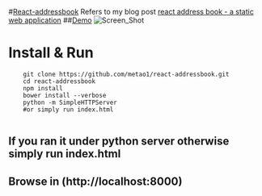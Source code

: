 #[React-addressbook](http://blog.avesty.com/#/experiment/static-web-application)
Refers to my blog post [react address book - a static web application](http://blog.avesty.com/#/experiment/static-web-application)
##[Demo](http://metao.ir/react-addressbook)
![Screen_Shot](http://metao.ir/react-addressbook/img/react-address-book.png)

# Install & Run

```
    git clone https://github.com/metao1/react-addressbook.git
    cd react-addressbook
    npm install
    bower install --verbose
    python -m SimpleHTTPServer
    #or simply run index.html
    
```
## If you ran it under python server otherwise simply run index.html
## Browse in (http://localhost:8000) 